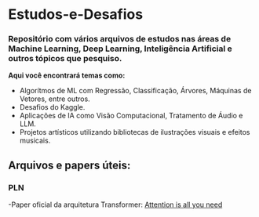 # Estudos-e-Desafios

### Repositório com vários arquivos de estudos nas áreas de Machine Learning, Deep Learning, Inteligência Artificial e outros tópicos que pesquiso. 

**Aqui você encontrará temas como:**

- Algorítmos de ML com Regressão, Classificação, Árvores, Máquinas de Vetores, entre outros.
- Desafios do Kaggle.
- Aplicações de IA como Visão Computacional, Tratamento de Áudio e LLM.
- Projetos artísticos utilizando bibliotecas de ilustrações visuais e efeitos musicais.
  
## Arquivos e papers úteis:

### PLN 
-Paper oficial da arquitetura Transformer: [Attention is all you need](https://proceedings.neurips.cc/paper_files/paper/2017/file/3f5ee243547dee91fbd053c1c4a845aa-Paper.pdf)
